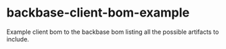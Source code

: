# backbase-client-bom-example

Example client bom to the backbase bom listing all the possible artifacts to include.
